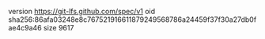 version https://git-lfs.github.com/spec/v1
oid sha256:86afa03248e8c767521916611879249568786a24459f37f30a27db0fae4c9a46
size 9617
